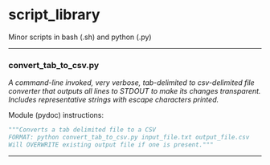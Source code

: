 # script_library
Minor scripts in bash (.sh) and python (.py)

---

### convert_tab_to_csv.py
_A command-line invoked, very verbose, tab-delimited to csv-delimited file converter that outputs all lines to STDOUT to make its changes transparent. Includes representative strings with escape characters printed._  


Module (pydoc) instructions:

```python
"""Converts a tab delimited file to a CSV
FORMAT: python convert_tab_to_csv.py input_file.txt output_file.csv
Will OVERWRITE existing output file if one is present."""
```

---

